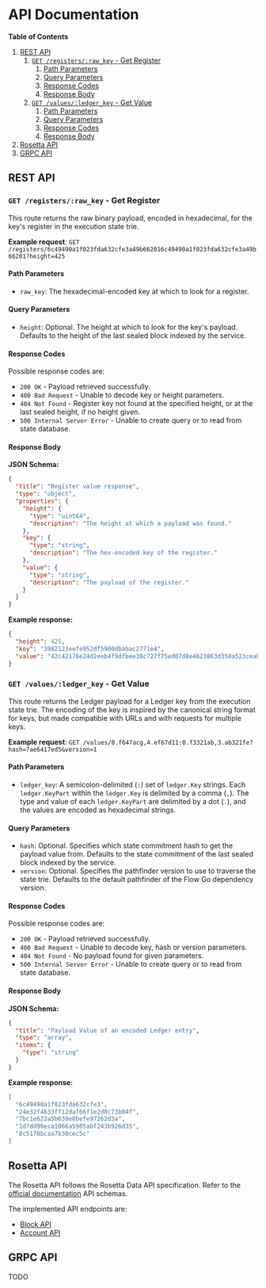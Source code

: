 # API Documentation

**Table of Contents**

1. [REST API](#rest-api)
   1. [`GET /registers/:raw_key` - Get Register](#get-registersraw_key---get-register)
      1. [Path Parameters](#path-parameters)
      2. [Query Parameters](#query-parameters)
      3. [Response Codes](#response-codes)
      4. [Response Body](#response-body)
   2. [`GET /values/:ledger_key` - Get Value](#get-valuesledger_key---get-value)
      1. [Path Parameters](#path-parameters-1)
      2. [Query Parameters](#query-parameters-1)
      3. [Response Codes](#response-codes-1)
      4. [Response Body](#response-body-1)
2. [Rosetta API](#rosetta-api)
3. [GRPC API](#grpc-api)

## REST API

### `GET /registers/:raw_key` - Get Register

This route returns the raw binary payload, encoded in hexadecimal, for the key's register in the execution state trie.

**Example request**: `GET /registers/6c49490a1f023fda632cfe3a49b662016c49490a1f023fda632cfe3a49b66201?height=425`

#### Path Parameters

* `raw_key`: The hexadecimal-encoded key at which to look for a register.

#### Query Parameters

* `height`: Optional. The height at which to look for the key's payload. Defaults to the height of the last sealed block indexed by the service.

#### Response Codes

Possible response codes are:

* `200 OK` - Payload retrieved successfully.
* `400 Bad Request` - Unable to decode key or height parameters.
* `404 Not Found` - Register key not found at the specified height, or at the last sealed height, if no height given.
* `500 Internal Server Error` - Unable to create query or to read from state database.

#### Response Body

**JSON Schema:**

```json
{
  "title": "Register value response",
  "type": "object",
  "properties": {
    "height": {
      "type": "uint64",
      "description": "The height at which a payload was found."
    },
    "key": {
      "type": "string",
      "description": "The hex-encoded key of the register."
    },
    "value": {
      "type": "string",
      "description": "The payload of the register."
    }
  }
}
```

**Example response:**

```json
{
  "height": 425,
  "key": "3982123eefe952df5900dbabac2771e4",
  "value": "42c42176e24d2eeb4f9dfbee38c727f75ed07d8e4623863d350a523ceab36411829560e1848aa47aef4bf3bca6cb86c437561fc5d6afb7fa62b0a17559e4f7eb4be8"
}
```

### `GET /values/:ledger_key` - Get Value

This route returns the Ledger payload for a Ledger key from the execution state trie.
The encoding of the key is inspired by the canonical string format for keys, but made compatible with URLs and with requests for multiple keys.

**Example request**: `GET /values/0.f647acg,4.ef67d11:0.f3321ab,3.ab321fe?hash=7ae6417ed5&version=1`

#### Path Parameters

* `ledger_key`: A semicolon-delimited (`:`) set of `ledger.Key` strings. Each `ledger.KeyPart` within the `ledger.Key` is delimited by a comma (`,`). The type and value of each `ledger.KeyPart` are delimited by a dot (`.`), and the values are encoded as hexadecimal strings.

#### Query Parameters

* `hash`: Optional. Specifies which state commitment hash to get the payload value from. Defaults to the state commitment of the last sealed block indexed by the service.
* `version`: Optional. Specifies the pathfinder version to use to traverse the state trie. Defaults to the default pathfinder of the Flow Go dependency version.

#### Response Codes

Possible response codes are:

* `200 OK` - Payload retrieved successfully.
* `400 Bad Request` - Unable to decode key, hash or version parameters.
* `404 Not Found` - No payload found for given parameters.
* `500 Internal Server Error` - Unable to create query or to read from state database.

#### Response Body

**JSON Schema:**

```json
{
  "title": "Payload Value of an encoded Ledger entry",
  "type": "array",
  "items": {
    "type": "string"
  }
}
```

**Example response:**

```json
[
  "6c49490a1f023fda632cfe3",
  "24e32f4633ff12daf66f1e2d8c73b04f",
  "7bc1e622a5b639e8befe97262d3a",
  "1d7dd90eca1066a5905abf243b926d35",
  "8c5178bcaa7b30cec5c"
]
```

## Rosetta API

The Rosetta API follows the Rosetta Data API specification. Refer to the [official documentation](https://www.rosetta-api.org/docs/data_api_introduction.html) API schemas.

The implemented API endpoints are:

* [Block API](https://www.rosetta-api.org/docs/BlockApi.html)
* [Account API](https://www.rosetta-api.org/docs/AccountApi.html)

## GRPC API

TODO
